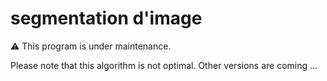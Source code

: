 # segmentation d'image

⚠️ This program is under maintenance.

Please note that this algorithm is not optimal. Other versions are coming ...

